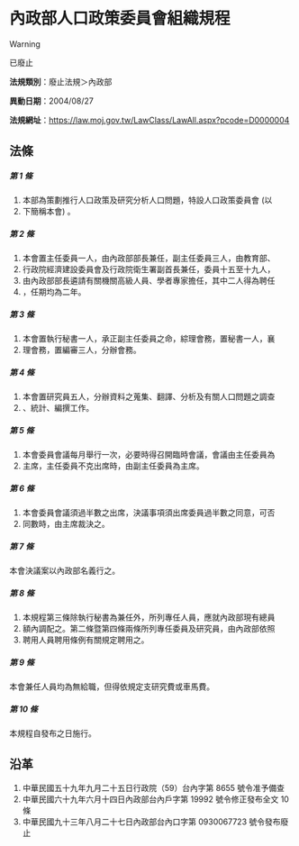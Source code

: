 # 內政部人口政策委員會組織規程


> [!WARNING]
> 已廢止


**法規類別**：廢止法規＞內政部

**異動日期**：2004/08/27  

**法規網址**：https://law.moj.gov.tw/LawClass/LawAll.aspx?pcode=D0000004



## 法條
##### 第 1 條
1. 本部為策劃推行人口政策及研究分析人口問題，特設人口政策委員會 (以
1. 下簡稱本會) 。

##### 第 2 條
1. 本會置主任委員一人，由內政部部長兼任，副主任委員三人，由教育部、
1. 行政院經濟建設委員會及行政院衛生署副首長兼任，委員十五至十九人，
1. 由內政部部長遴請有關機關高級人員、學者專家擔任，其中二人得為聘任
1. ，任期均為二年。

##### 第 3 條
1. 本會置執行秘書一人，承正副主任委員之命，綜理會務，置秘書一人，襄
1. 理會務，置編審三人，分辦會務。

##### 第 4 條
1. 本會置研究員五人，分辦資料之蒐集、翻譯、分析及有關人口問題之調查
1. 、統計、編撰工作。

##### 第 5 條
1. 本會委員會議每月舉行一次，必要時得召開臨時會議，會議由主任委員為
1. 主席，主任委員不克出席時，由副主任委員為主席。

##### 第 6 條
1. 本會委員會議須過半數之出席，決議事項須出席委員過半數之同意，可否
1. 同數時，由主席裁決之。

##### 第 7 條
本會決議案以內政部名義行之。

##### 第 8 條
1. 本規程第三條除執行秘書為兼任外，所列專任人員，應就內政部現有總員
1. 額內調配之。第二條暨第四條兩條所列專任委員及研究員，由內政部依照
1. 聘用人員聘用條例有關規定聘用之。

##### 第 9 條
本會兼任人員均為無給職，但得依規定支研究費或車馬費。

##### 第 10 條
本規程自發布之日施行。

## 沿革
1. 中華民國五十九年九月二十五日行政院（59）台內字第 8655 號令准予備查
1. 中華民國六十九年六月十四日內政部台內戶字第 19992  號令修正發布全文 10 條
1. 中華民國九十三年八月二十七日內政部台內口字第 0930067723 號令發布廢止

